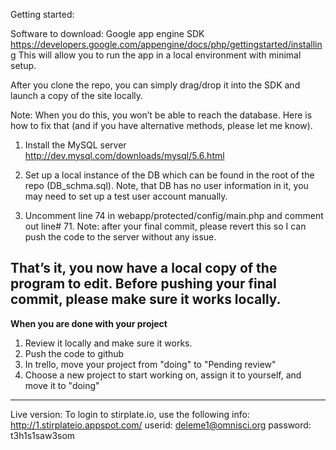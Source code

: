 Getting started:

Software to download:
Google app engine SDK
https://developers.google.com/appengine/docs/php/gettingstarted/installing
This will allow you to run the app in a local environment with minimal setup. 

After you clone the repo, you can simply drag/drop it into the SDK and launch a copy of the site locally.

Note: When you do this, you won’t be able to reach the database. Here is how to fix that (and if you have alternative methods, please let me know).

1. Install the MySQL server http://dev.mysql.com/downloads/mysql/5.6.html

2. Set up a local instance of the DB which can be found in the root of the repo (DB_schma.sql). Note, that DB has no user information in it, you may need to set up a test user account manually. 
3. Uncomment line 74 in webapp/protected/config/main.php and comment out line# 71. 
Note: after your final commit, please revert this so I can push the code to the server without any issue.

That’s it, you now have a local copy of the program to edit. 
Before pushing your final commit, please make sure it works locally. 
----
<b>When you are done with your project</b>
1. Review it locally and make sure it works. 
2. Push the code to github 
3. In trello, move your project from "doing" to "Pending review"
4. Choose a new project to start working on, assign it to yourself, and move it to "doing"
-------



Live version: 
To login to stirplate.io, use the following info:
http://1.stirplateio.appspot.com/
userid: deleme1@omnisci.org
password: t3h1s1saw3som
